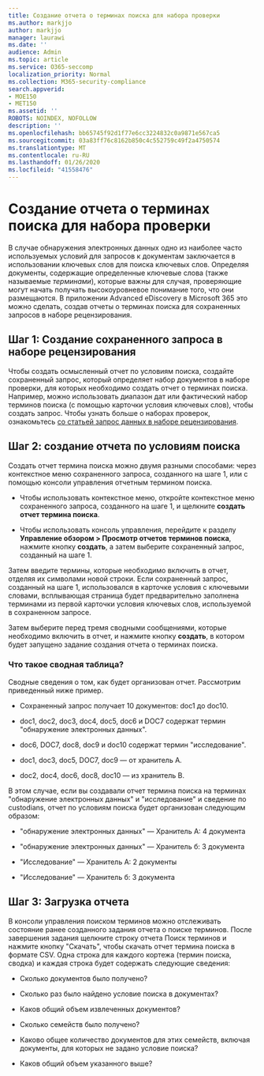 ```yaml
---
title: Создание отчета о терминах поиска для набора проверки
ms.author: markjjo
author: markjjo
manager: laurawi
ms.date: ''
audience: Admin
ms.topic: article
ms.service: O365-seccomp
localization_priority: Normal
ms.collection: M365-security-compliance
search.appverid:
- MOE150
- MET150
ms.assetid: ''
ROBOTS: NOINDEX, NOFOLLOW
description: ''
ms.openlocfilehash: bb65745f92d1f77e6cc3224832c0a9871e567ca5
ms.sourcegitcommit: 03a83ff76c8162b850c4c552759c49f2a4750574
ms.translationtype: MT
ms.contentlocale: ru-RU
ms.lasthandoff: 01/26/2020
ms.locfileid: "41558476"
---
```

# <a name="generate-search-term-report-for-a-review-set"></a>Создание отчета о терминах поиска для набора проверки

В случае обнаружения электронных данных одно из наиболее часто используемых условий для запросов к документам заключается в использовании ключевых слов для поиска ключевых слов. Определяя документы, содержащие определенные ключевые слова (также называемые *терминами*), которые важны для случая, проверяющие могут начать получать высокоуровневое понимание того, что они размещаются. В приложении Advanced eDiscovery в Microsoft 365 это можно сделать, создав отчеты о терминах поиска для сохраненных запросов в наборе рецензирования.

## <a name="step-1-create-a-saved-query-in-the-review-set"></a>Шаг 1: Создание сохраненного запроса в наборе рецензирования

Чтобы создать осмысленный отчет по условиям поиска, создайте сохраненный запрос, который определяет набор документов в наборе проверки, для которых необходимо создать отчет о терминах поиска. Например, можно использовать диапазон дат или фактический набор терминов поиска (с помощью карточки условия ключевых слов), чтобы создать запрос. Чтобы узнать больше о наборах проверок, ознакомьтесь [со статьей запрос данных в наборе рецензирования](review-set-search.md).

## <a name="step-2-generate-a-search-term-report"></a>Шаг 2: создание отчета по условиям поиска

Создать отчет термина поиска можно двумя разными способами: через контекстное меню сохраненного запроса, созданного на шаге 1, или с помощью консоли управления отчетным термином поиска.

- Чтобы использовать контекстное меню, откройте контекстное меню сохраненного запроса, созданного на шаге 1, и щелкните **создать отчет термина поиска**.

- Чтобы использовать консоль управления, перейдите к разделу **Управление обзором > Просмотр отчетов терминов поиска**, нажмите кнопку **создать**, а затем выберите сохраненный запрос, созданный на шаге 1.

Затем введите термины, которые необходимо включить в отчет, отделяя их символами новой строки. Если сохраненный запрос, созданный на шаге 1, использовался в карточке условия с ключевыми словами, всплывающая страница будет предварительно заполнена терминами из первой карточки условия ключевых слов, используемой в сохраненном запросе.

Затем выберите перед тремя сводными сообщениями, которые необходимо включить в отчет, и нажмите кнопку **создать**, в котором будет запущено задание создания отчета о терминах поиска.

### <a name="what-is-a-pivot"></a>Что такое сводная таблица?

Сводные сведения о том, как будет организован отчет. Рассмотрим приведенный ниже пример.

- Сохраненный запрос получает 10 документов: doc1 до doc10.

- doc1, doc2, doc3, doc4, doc5, doc6 и DOC7 содержат термин "обнаружение электронных данных".

- doc6, DOC7, doc8, doc9 и doc10 содержат термин "исследование".

- doc1, doc3, doc5, DOC7, doc9 — от хранитель A.

- doc2, doc4, doc6, doc8, doc10 — из хранитель B.

В этом случае, если вы создавали отчет термина поиска на терминах "обнаружение электронных данных" и "исследование" и сведение по custodians, отчет по условиям поиска будет организован следующим образом:

- "обнаружение электронных данных" — Хранитель A: 4 документа

- "обнаружение электронных данных" — Хранитель б: 3 документа

- "Исследование" — Хранитель A: 2 документы

- "Исследование" — Хранитель б: 3 документа

## <a name="step-3-download-report"></a>Шаг 3: Загрузка отчета

В консоли управления поиском терминов можно отслеживать состояние ранее созданного задания отчета о поиске терминов. После завершения задания щелкните строку отчета Поиск терминов и нажмите кнопку "Скачать", чтобы скачать отчет термина поиска в формате CSV. Одна строка для каждого кортежа (термин поиска, сводка) и каждая строка будет содержать следующие сведения:

- Сколько документов было получено?

- Сколько раз было найдено условие поиска в документах?

- Каков общий объем извлеченных документов?

- Сколько семейств было получено?

- Каково общее количество документов для этих семейств, включая документы, для которых не задано условие поиска?

- Каков общий объем указанного выше?